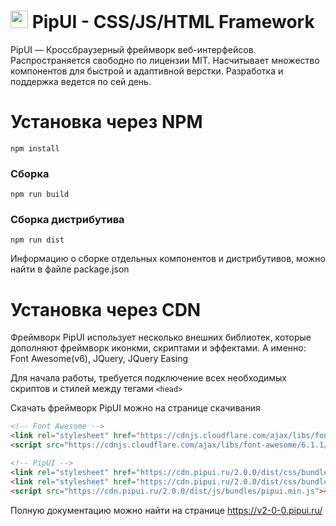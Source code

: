 # <img src="https://pipui.ru/Themes/Default/img/logo.svg" width="28" height="28"> PipUI - CSS/JS/HTML Framework

PipUI — Кроссбраузерный фреймворк веб-интерфейсов. Распространяется свободно по лицензии MIT. Насчитывает множество компонентов для быстрой и адаптивной верстки.
Разработка и поддержка ведется по сей день.

# Установка через NPM
```shell script
npm install
```

### Сборка
```shell script
npm run build
```

### Сборка дистрибутива
```shell script
npm run dist
```

Информацию о сборке отдельных компонентов и дистрибутивов, можно найти в файле package.json

# Установка через CDN
Фреймворк PipUI использует несколько внешних библиотек, которые дополняют фреймворк иконкми, скриптами и эффектами. А именно: Font Awesome(v6), JQuery, JQuery Easing

Для начала работы, требуется подключение всех необходимых скриптов и стилей между тегами `<head>`

Скачать фреймворк PipUI можно на странице скачивания

```HTML
<!-- Font Awesome -->
<link rel="stylesheet" href="https://cdnjs.cloudflare.com/ajax/libs/font-awesome/6.1.1/css/all.min.css" />
<script src="https://cdnjs.cloudflare.com/ajax/libs/font-awesome/6.1.1/js/all.min.js"></script>

<!-- PipUI -->
<link rel="stylesheet" href="https://cdn.pipui.ru/2.0.0/dist/css/bundles/pipui.min.css" />
<link rel="stylesheet" href="https://cdn.pipui.ru/2.0.0/dist/css/bundles/pipui-responsive.min.css" />
<script src="https://cdn.pipui.ru/2.0.0/dist/js/bundles/pipui.min.js"></script>
```

Полную документацию можно найти на странице https://v2-0-0.pipui.ru/
